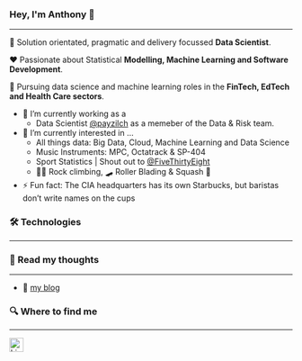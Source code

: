 ### Hey, I'm Anthony 👋
---

🔧 Solution orientated, pragmatic and delivery focussed **Data Scientist**. 

❤️ Passionate about Statistical **Modelling, Machine Learning and Software Development**. 

🧮 Pursuing data science and machine learning roles in the **FinTech, EdTech and Health Care sectors**. 

- 🔭 I’m currently working as a
  - Data Scientist [@payzilch](https://twitter.com/payzilch?lang=en) as a memeber of the Data & Risk team.
- 🌱 I’m currently interested in ... 
  - All things data: Big Data, Cloud, Machine Learning and Data Science
  - Music Instruments: MPC, Octatrack & SP-404
  - Sport Statistics | Shout out to [@FiveThirtyEight](https://twitter.com/FiveThirtyEight)
  - 🧗‍♂️ Rock climbing, 🛹 Roller Blading & Squash 🎾
- ⚡ Fun fact: The CIA headquarters has its own Starbucks, but baristas don’t write names on the cups

### 🛠️ Technologies
---

### 🔮 Read my thoughts
---

- 📖 [my blog](https://apburton84.github.io/)

### 🔍 Where to find me
---

[<img src="https://img.shields.io/badge/LinkedIn-282C34?logo=linkedin&logoColor=0077B5" alt="LinkedIn logo" title="LinkedIn" height="25" />](https://www.linkedin.com/in/antburton)
